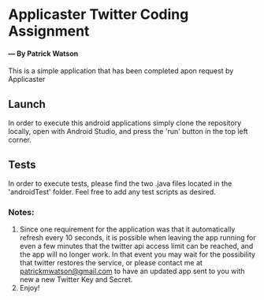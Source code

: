 # Applicaster Twitter Coding Assignment 
#### &mdash; By Patrick Watson

This is a simple application that has been completed apon request by Applicaster

## Launch 

In order to execute this android applications simply clone the repository locally, open with Android Studio, and press the 'run' button in the top left corner.

## Tests

In order to execute tests, please find the two .java files located in the 'androidTest' folder. Feel free to add any test scripts as desired.

### Notes:
1. Since one requirement for the application was that it automatically refresh every 10 seconds, it is possible when leaving the app running for even a few minutes that the twitter api access limit can be reached, and the app will no longer work. In that event you may wait for the possibility that twitter restores the service, or please contact me at patrickmwatson@gmail.com to have an updated app sent to you with new a new Twitter Key and Secret.
2. Enjoy!

 
